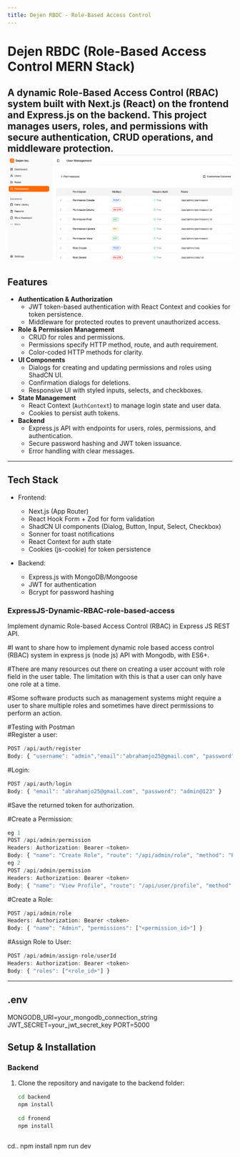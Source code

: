 ```yaml
---
title: Dejen RBDC - Role-Based Access Control
---
```


# Dejen RBDC (Role-Based Access Control MERN Stack)

A dynamic **Role-Based Access Control (RBAC)** system built with **Next.js** (React) on the frontend and **Express.js** on the backend. This project manages users, roles, and permissions with secure authentication, CRUD operations, and middleware protection.
![alt text](image.png)
---

## Features

- **Authentication & Authorization**
  - JWT token-based authentication with React Context and cookies for token persistence.
  - Middleware for protected routes to prevent unauthorized access.
- **Role & Permission Management**
  - CRUD for roles and permissions.
  - Permissions specify HTTP method, route, and auth requirement.
  - Color-coded HTTP methods for clarity.
- **UI Components**
  - Dialogs for creating and updating permissions and roles using ShadCN UI.
  - Confirmation dialogs for deletions.
  - Responsive UI with styled inputs, selects, and checkboxes.
- **State Management**
  - React Context (`AuthContext`) to manage login state and user data.
  - Cookies to persist auth tokens.
- **Backend**
  - Express.js API with endpoints for users, roles, permissions, and authentication.
  - Secure password hashing and JWT token issuance.
  - Error handling with clear messages.

---

## Tech Stack

- Frontend:
  - Next.js (App Router)
  - React Hook Form + Zod for form validation
  - ShadCN UI components (Dialog, Button, Input, Select, Checkbox)
  - Sonner for toast notifications
  - React Context for auth state
  - Cookies (js-cookie) for token persistence

- Backend:
  - Express.js with MongoDB/Mongoose
  - JWT for authentication
  - Bcrypt for password hashing

### ExpressJS-Dynamic-RBAC-role-based-access
Implement dynamic Role-based Access Control (RBAC) in Express JS REST API.

#I want to share how to implement dynamic role based access control (RBAC) system in express js (node js) API with Mongodb, with ES6+.

#There are many resources out there on creating a user account with role field in the user table. The limitation with this is that a user can only have one role at a time.

#Some software products such as management systems might require a user to share multiple roles and sometimes have direct permissions to perform an action.

#Testing with Postman  
#Register a user:  

 ```js
POST /api/auth/register  
Body: { "username": "admin","email":"abrahamjo25@gmail.com", "password": "admin@123" }  
```

#Login:  
```js
POST /api/auth/login  
Body: { "email": "abrahamjo25@gmail.com", "password": "admin@123" }
``` 
#Save the returned token for authorization.  

#Create a Permission:  

```js
eg 1
POST /api/admin/permission  
Headers: Authorization: Bearer <token>  
Body: { "name": "Create Role", "route": "/api/admin/role", "method": "POST" }
eg 2
POST /api/admin/permission  
Headers: Authorization: Bearer <token>  
Body: { "name": "View Profile", "route": "/api/user/profile", "method": "GET" }
```
#Create a Role:  
 ```js
POST /api/admin/role  
Headers: Authorization: Bearer <token>  
Body: { "name": "Admin", "permissions": ["<permission_id>"] }  
```
#Assign Role to User:  
```js
POST /api/admin/assign-role/userId  
Headers: Authorization: Bearer <token>  
Body: { "roles": ["<role_id>"] }
```


---
## .env
MONGODB_URI=your_mongodb_connection_string
JWT_SECRET=your_jwt_secret_key
PORT=5000


## Setup & Installation

### Backend

1. Clone the repository and navigate to the backend folder:

   ```bash
   cd backend
   npm install
   ```

   ```bash
   cd fronend
   npm install
   ```

   ```bash
  cd.. 
  npm install
  npm run dev
   ```
